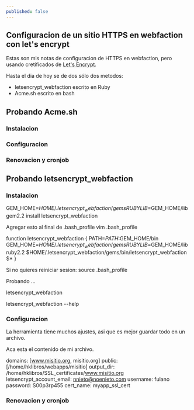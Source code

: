 ```yaml
---
published: false
---
```

## Configuracion de un sitio HTTPS en webfaction con let's encrypt

Estas son mis notas de configuracion de HTTPS en webfaction, pero usando cretificados de [Let's Encrypt](https://letsencrypt.org/).

Hasta el dia de hoy se de dos sólo dos metodos:

* letsencrypt_webfaction escrito en Ruby
* Acme.sh escrito en bash

## Probando Acme.sh

### Instalacion
### Configuracion
### Renovacion y cronjob

## Probando letsencrypt_webfaction

### Instalacion

GEM_HOME=$HOME/.letsencrypt_webfaction/gems RUBYLIB=$GEM_HOME/lib gem2.2 install letsencrypt_webfaction

Agregar esto al final de .bash_profile
vim .bash_profile

function letsencrypt_webfaction {
    PATH=$PATH:$GEM_HOME/bin GEM_HOME=$HOME/.letsencrypt_webfaction/gems RUBYLIB=$GEM_HOME/lib ruby2.2 $HOME/.letsencrypt_webfaction/gems/bin/letsencrypt_webfaction $*
}

Si no quieres reiniciar sesion:
source .bash_profile

Probando ...

letsencrypt_webfaction

letsencrypt_webfaction --help


### Configuracion

La herramienta tiene muchos ajustes, asi que es mejor guardar todo en un archivo.

Aca esta el contenido de mi archivo.

domains: [www.misitio.org, misitio.org]
public: [/home/hklibros/webapps/misitio]
output_dir: /home/hklibros/SSL_certificates/www.misitio.org
letsencrypt_account_email: nnieto@noenieto.com
username: fulano
password: S00p3rp455
cert_name: myapp_ssl_cert


### Renovacion y cronjob




